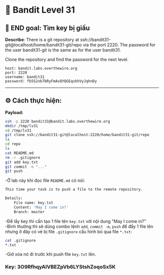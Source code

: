 # 🎯 Bandit Level 31

## 📌 END goal: Tìm key bị giấu
**Describe**: There is a git repository at ssh://bandit31-git@localhost/home/bandit31-git/repo via the port 2220. The password for the user bandit31-git is the same as for the user bandit31.

Clone the repository and find the password for the next level.

```
host: bandit.labs.overthewire.org
port: 2220
username: bandit31
password: fb5S2xb7bRyFmAvQYQGEqsbhVyJqhnDy
```
---

## ⚙️ Cách thực hiện:
**Payload:**
```bash
ssh -p 2220 bandit31@bandit.labs.overthewire.org
mkdir /tmp/lv31
cd /tmp/lv31
git clone ssh://bandit31-git@localhost:2220/home/bandit31-git/repo
ls
cd repo
ls
cat README.md
rm -r .gitignore
git add key.txt
git commit -m "..."
git push
```

-Ở lab này khi đọc file ```README.md``` có nói:
```bash
This time your task is to push a file to the remote repository.

Details:
    File name: key.txt
    Content: 'May I come in?'
    Branch: master
```
-Để lấy key thì cần tạo 1 file tên ```key.txt``` với nội dung "May I come in?"    
-Bình thường thì sẽ dùng combo lệnh ```add```, ```commit -m```, ```push``` để đẩy 1 file lên nhưng ở đây có vẻ bị file 
```.gitignore``` cấu hình bỏ qua file ```*.txt```:

```bash
cat .gitignore
*.txt
```

-Giờ xóa nó đi trước khi push file ```key.txt``` lên.

### Key: 3O9RfhqyAlVBEZpVb6LYStshZoqoSx5K